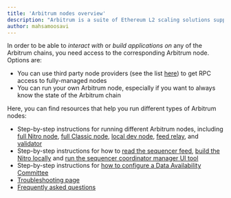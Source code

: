 ```yaml
---
title: 'Arbitrum nodes overview'
description: "Arbitrum is a suite of Ethereum L2 scaling solutions supported by a decentralized network of nodes. This guide introduces you to Arbitrum's node types and how they work together to scale Ethereum."
author: mahsamoosavi
---
```


In order to be able to _interact with_ or _build applications on_ any of the Arbitrum chains, you need access to the corresponding Arbitrum node. Options are:

- You can use third party node providers (see the list [here](/build-decentralized-apps/reference/01-node-providers.md)) to get RPC access to fully-managed nodes
- You can run your own Arbitrum node, especially if you want to always know the state of the Arbitrum chain

Here, you can find resources that help you run different types of Arbitrum nodes:

- Step-by-step instructions for running different Arbitrum nodes, including [full Nitro node](/run-arbitrum-node/03-run-full-node.md), [full Classic node](/run-arbitrum-node/more-types/03-run-classic-node.md), [local dev node](/run-arbitrum-node/04-run-local-dev-node.md), [feed relay](/run-arbitrum-node/sequencer/01-run-feed-relay.md), and [validator](/run-arbitrum-node/more-types/02-run-validator-node.md)
- Step-by-step instructions for how to [read the sequencer feed](/run-arbitrum-node/sequencer/02-read-sequencer-feed.md), [build the Nitro locally](/run-arbitrum-node/nitro/01-build-nitro-locally.md) and [run the sequencer coordinator manager UI tool](/run-arbitrum-node/sequencer/03-run-sequencer-coordination-manager.md)
- Step-by-step instructions for [how to configure a Data Availability Committee](/run-arbitrum-node/data-availability-committees/01-get-started.md)
- [Troubleshooting page](/run-arbitrum-node/06-troubleshooting.md)
- [Frequently asked questions](/node-running/faq.mdx)
